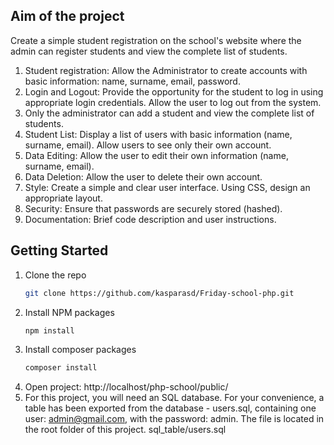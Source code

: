 <!-- AIM OF THE PROJECT -->
## Aim of the project
Create a simple student registration on the school's website where the admin can register students and view the complete list of students. 

1. Student registration: Allow the Administrator to create accounts with basic information: name, surname, email, password.
2. Login and Logout: Provide the opportunity for the student to log in using appropriate login credentials. Allow the user to log out from the system.
3. Only the administrator can add a student and view the complete list of students.
4. Student List: Display a list of users with basic information (name, surname, email). Allow users to see only their own account.
5. Data Editing: Allow the user to edit their own information (name, surname, email).
6. Data Deletion: Allow the user to delete their own account.
7. Style: Create a simple and clear user interface. Using CSS, design an appropriate layout.
8. Security: Ensure that passwords are securely stored (hashed).
9. Documentation: Brief code description and user instructions.

<!-- GETTING STARTED -->
## Getting Started


1. Clone the repo 
   ```sh
   git clone https://github.com/kasparasd/Friday-school-php.git
   ```
2. Install NPM packages
   ```sh
   npm install
   ```
3. Install composer packages
   ```sh
   composer install
   ```
4. Open project: http://localhost/php-school/public/
5. For this project, you will need an SQL database. For your convenience, a table has been exported from the database - users.sql, containing one user: admin@gmail.com, with the password: admin. The file is located in the root folder of this project. sql_table/users.sql

















